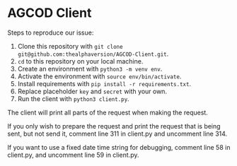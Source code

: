# AGCOD Client

Steps to reproduce our issue:
1. Clone this repository with `git clone git@github.com:thealphaversion/AGCOD-Client.git`.
2. `cd` to this repository on your local machine.
3. Create an environment with `python3 -m venv env`.
4. Activate the environment with `source env/bin/activate`.
5. Install requirements with `pip install -r requirements.txt`.
6. Replace placeholder `key` and `secret` with your own.
7. Run the client with `python3 client.py`.

The client will print all parts of the request when making the request.

If you only wish to prepare the request and print the request that is being sent,
but not send it, comment line 311 in client.py and uncomment line 314.

If you want to use a fixed date time string for debugging, comment line 58 in client.py,
and uncomment line 59 in client.py.